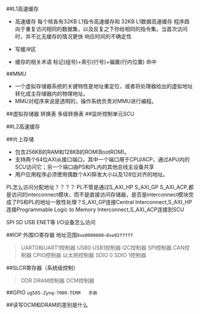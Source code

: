 ##L1高速缓存
- 高速缓存 每个核各有32KB L1指令高速缓存和 32KB L1数据高速缓存
	程序趋向于重复访问相同的数据集，以及反复之下你给相同的指令集。当首次访问时，并不比无缓存的情况更快
	响应时间的不确定性
	
- 写缓冲区

- 缓存的相关术语	标记(组号)+索引(行号)+偏置(行内位置)
    命中


##MMU

- 一个虚拟存储器系统的关键特性是地址重定位，或者将处理器给出的虚拟地址转化成主存储器内的物理地址。
- MMU对程序来说是透明的，操作系统负责对MMU进行编程。

##虚拟存储器
	转换表
	多级转换表
##监听控制单元SCU

##L2高速缓存

##片上存储
- 包含256KB的RAM和128KB的ROM(BootROM)。
- 支持两个64位AXI从接口端口，其中一个端口用于CPU/ACP，通过APU内的SCU访问它；另一个端口由PS和PL内的其他总线主设备共享
- 用户应用程序必须使用偶数个AXI猝发大小以及128位对齐的地址。

PL怎么访问分配地址？？？？
PL不管是通过S_AXI_HP S_AXI_GP S_AXI_ACP,都是访问的interconnect模块，而不是直接访问存储器，是否是interconnect模块完成了PS和PL的地址一致性处理？S_AXI_GP连接Central Interconnect,S_AXI_HP连接Programmable Logic to Memory Interconnect,S_AXI_ACP连接到SCU

SPI
SD
USB
ENET等 I/O设备怎么访问

##IOP 外围IO寄存器
地址范围`0xe0000000~0xe02fffff`
>UART0和UART1控制器
>USB0	USB1控制器
>I2C控制器
>SPI控制器
>CAN控制器
>CPIO控制器
>以太网控制器
>SDIO 0	SDIO 1控制器

##SLCR寄存器（系统级控制）
>DDR DRAM控制器
>OCM控制器

##GPIO
`ug585-Zynq-7000-TERM	手册`

##读写OCM和DRAM的差别是什么
